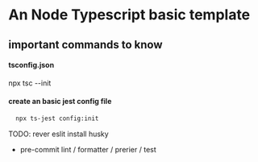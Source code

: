 # An Node Typescript basic template

## important commands to know

#### tsconfig.json
npx tsc --init

#### create an basic jest config file
```bash
  npx ts-jest config:init
```

TODO: rever eslit
install husky
  - pre-commit lint / formatter / prerier / test
